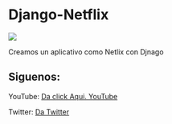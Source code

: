 # Django-Netflix

<img src="https://assets.nflxext.com/ffe/siteui/allow-robots/contentSampling/seo-watch-free-link-preview.jpg">

Creamos un aplicativo como Netlix con Djnago

## Siguenos:
<p>YouTube: <a href="https://www.youtube.com/channel/UC-0f0AT2xJrUxML6HJTH3Iw"> Da click Aqui. YouTube</a> </p>
<p>Twitter: <a href="https://twitter.com/JorgitoCode">Da Twitter</a></p>
